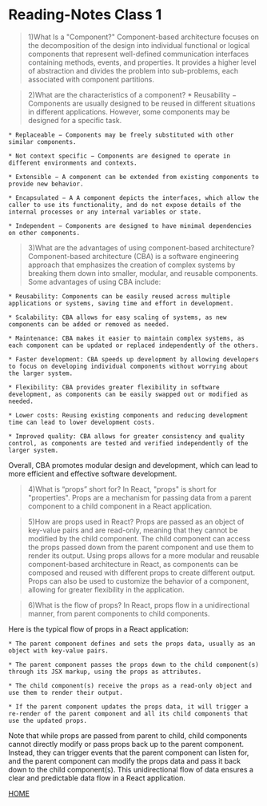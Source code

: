 # Reading-Notes Class 1
>
> 1)What Is a "Component?"
Component-based architecture focuses on the decomposition of the design into individual functional or logical components that represent well-defined communication interfaces containing methods, events, and properties. It provides a higher level of abstraction and divides the problem into sub-problems, each associated with component partitions.

> 2)What are the characteristics of a component?
    * Reusability − Components are usually designed to be reused in different situations in different applications. However, some components may be designed for a specific task.

    * Replaceable − Components may be freely substituted with other similar components.

    * Not context specific − Components are designed to operate in different environments and contexts.

    * Extensible − A component can be extended from existing components to provide new behavior.

    * Encapsulated − A A component depicts the interfaces, which allow the caller to use its functionality, and do not expose details of the internal processes or any internal variables or state.

    * Independent − Components are designed to have minimal dependencies on other components.

> 3)What are the advantages of using component-based architecture?
    Component-based architecture (CBA) is a software engineering approach that emphasizes the creation of complex systems by breaking them down into smaller, modular, and reusable components. Some advantages of using CBA include:

    * Reusability: Components can be easily reused across multiple applications or systems, saving time and effort in development.

    * Scalability: CBA allows for easy scaling of systems, as new components can be added or removed as needed.

    * Maintenance: CBA makes it easier to maintain complex systems, as each component can be updated or replaced independently of the others.

    * Faster development: CBA speeds up development by allowing developers to focus on developing individual components without worrying about the larger system.

    * Flexibility: CBA provides greater flexibility in software development, as components can be easily swapped out or modified as needed.

    * Lower costs: Reusing existing components and reducing development time can lead to lower development costs.

    * Improved quality: CBA allows for greater consistency and quality control, as components are tested and verified independently of the larger system.

Overall, CBA promotes modular design and development, which can lead to more efficient and effective software development.

> 4)What is “props” short for?
    In React, "props" is short for "properties". Props are a mechanism for passing data from a parent component to a child component in a React application.

> 5)How are props used in React?
    Props are passed as an object of key-value pairs and are read-only, meaning that they cannot be modified by the child component. The child component can access the props passed down from the parent component and use them to render its output.
    Using props allows for a more modular and reusable component-based architecture in React, as components can be composed and reused with different props to create different output. Props can also be used to customize the behavior of a component, allowing for greater flexibility in the application.
    
> 6)What is the flow of props?
    In React, props flow in a unidirectional manner, from parent components to child components.

Here is the typical flow of props in a React application:

    * The parent component defines and sets the props data, usually as an object with key-value pairs.

    * The parent component passes the props down to the child component(s) through its JSX markup, using the props as attributes.

    * The child component(s) receive the props as a read-only object and use them to render their output.

    * If the parent component updates the props data, it will trigger a re-render of the parent component and all its child components that use the updated props.

Note that while props are passed from parent to child, child components cannot directly modify or pass props back up to the parent component. Instead, they can trigger events that the parent component can listen for, and the parent component can modify the props data and pass it back down to the child component(s). This unidirectional flow of data ensures a clear and predictable data flow in a React application.

[HOME](../README.md)
